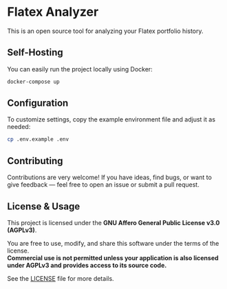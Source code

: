 # Flatex Analyzer

This is an open source tool for analyzing your Flatex portfolio history.

## Self-Hosting

You can easily run the project locally using Docker:

```bash
docker-compose up
```

## Configuration

To customize settings, copy the example environment file and adjust it as needed:

```bash
cp .env.example .env
```

## Contributing

Contributions are very welcome! If you have ideas, find bugs, or want to give feedback — feel free to open an issue or submit a pull request.

## License & Usage

This project is licensed under the **GNU Affero General Public License v3.0 (AGPLv3)**.

You are free to use, modify, and share this software under the terms of the license.  
**Commercial use is not permitted unless your application is also licensed under AGPLv3 and provides access to its source code.**

See the [LICENSE](./LICENSE) file for more details.
